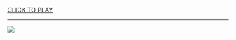
<a href="https://premium76.site?title=unblocked_games_super_mario_world&ref=13M">CLICK TO PLAY</a></h3>
<hr>

<a href="https://premium76.site?title=unblocked_games_super_mario_world&ref=13M"><img src="https://clearcache.store/games.png"></a>


